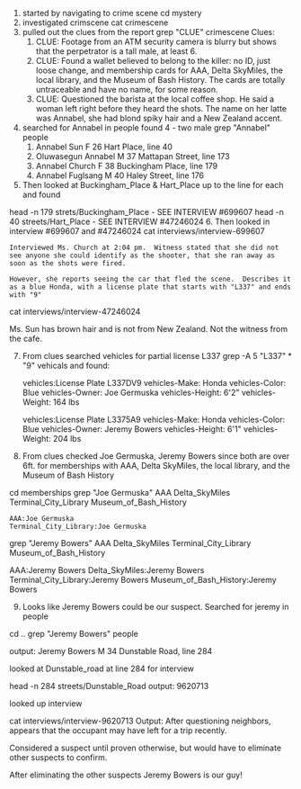 
1. started by navigating to crime scene
cd mystery
2. investigated crimscene
cat crimescene
3. pulled out the clues from the report
grep "CLUE" crimescene
Clues:
    1. CLUE: Footage from an ATM security camera is blurry but shows that the perpetrator is a tall male, at least 6.
    2. CLUE: Found a wallet believed to belong to the killer: no ID, just loose change, and membership cards for AAA, Delta SkyMiles, the local library, and the Museum of Bash History. The cards are totally untraceable and have no name, for some reason.
    3. CLUE: Questioned the barista at the local coffee shop. He said a woman left right before they heard the shots. The name on her latte was Annabel, she had blond spiky hair and a New Zealand accent.
4. searched for Annabel in people found 4 - two male
grep "Annabel" people
    1. Annabel Sun	F	26	Hart Place, line 40
    2. Oluwasegun Annabel	M	37	Mattapan Street, line 173
    3. Annabel Church	F	38	Buckingham Place, line 179
    4. Annabel Fuglsang	M	40	Haley Street, line 176
5. Then looked at Buckingham_Place & Hart_Place up to the line for each and found

head -n 179 strets/Buckingham_Place - SEE INTERVIEW #699607
head -n 40 streets/Hart_Place - SEE INTERVIEW #47246024
6. Then looked in interview #699607 and #47246024
cat interviews/interview-699607 

    Interviewed Ms. Church at 2:04 pm.  Witness stated that she did not see anyone she could identify as the shooter, that she ran away as soon as the shots were fired.

    However, she reports seeing the car that fled the scene.  Describes it as a blue Honda, with a license plate that starts with "L337" and ends with "9"

cat interviews/interview-47246024

Ms. Sun has brown hair and is not from New Zealand.  Not the witness from the cafe.

7. From clues searched vehicles for partial license L337
grep -A 5 "L337" * "9" vehicals and found:

    vehicles:License Plate L337DV9
    vehicles-Make: Honda
    vehicles-Color: Blue
    vehicles-Owner: Joe Germuska
    vehicles-Height: 6'2"
    vehicles-Weight: 164 lbs

    vehicles:License Plate L3375A9
    vehicles-Make: Honda
    vehicles-Color: Blue
    vehicles-Owner: Jeremy Bowers
    vehicles-Height: 6'1"
    vehicles-Weight: 204 lbs

8. From clues checked Joe Germuska, Jeremy Bowers since both are over 6ft. for memberships with AAA, Delta SkyMiles, the local library, and the Museum of Bash History

cd memberships
grep "Joe Germuska" AAA Delta_SkyMiles Terminal_City_Library Museum_of_Bash_History

    AAA:Joe Germuska
    Terminal_City_Library:Joe Germuska

grep "Jeremy Bowers" AAA Delta_SkyMiles Terminal_City_Library Museum_of_Bash_History

AAA:Jeremy Bowers
Delta_SkyMiles:Jeremy Bowers
Terminal_City_Library:Jeremy Bowers
Museum_of_Bash_History:Jeremy Bowers

9. Looks like Jeremy Bowers could be our suspect. Searched for jeremy in people

cd ..
grep "Jeremy Bowers" people

output: Jeremy Bowers	M	34	Dunstable Road, line 284

looked at Dunstable_road at line 284 for interview

head -n 284 streets/Dunstable_Road output: 9620713

looked up interview

cat interviews/interview-9620713
Output: After questioning neighbors, appears that the occupant may have left for a trip recently.

Considered a suspect until proven otherwise, but would have to eliminate other suspects to confirm.

After eliminating the other suspects Jeremy Bowers is our guy!


